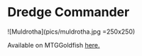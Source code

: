 # Dredge Commander

![Muldrotha](pics/muldrotha.jpg =250x250)

Available on MTGGoldfish [here.](https://www.mtggoldfish.com/deck/2032151#paper)
